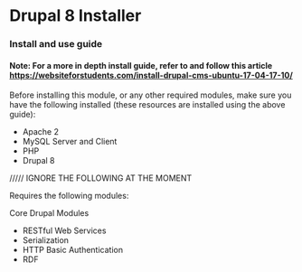 # Drupal 8 Installer

### Install and use guide

#### Note: For a more in depth install guide, refer to and follow this article https://websiteforstudents.com/install-drupal-cms-ubuntu-17-04-17-10/

Before installing this module, or any other required modules, make sure you have the following installed (these resources are installed using the above guide):

- Apache 2
- MySQL Server and Client
- PHP
- Drupal 8





///// IGNORE THE FOLLOWING AT THE MOMENT


Requires the following modules:

Core Drupal Modules
- RESTful Web Services
- Serialization
- HTTP Basic Authentication
- RDF
